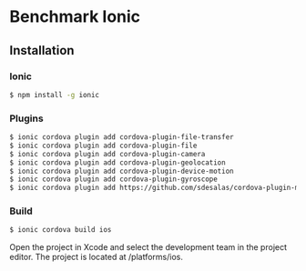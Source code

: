 # Benchmark Ionic

## Installation

### Ionic

```bash
$ npm install -g ionic
```

### Plugins

```bash
$ ionic cordova plugin add cordova-plugin-file-transfer
$ ionic cordova plugin add cordova-plugin-file
$ ionic cordova plugin add cordova-plugin-camera
$ ionic cordova plugin add cordova-plugin-geolocation
$ ionic cordova plugin add cordova-plugin-device-motion
$ ionic cordova plugin add cordova-plugin-gyroscope
$ ionic cordova plugin add https://github.com/sdesalas/cordova-plugin-magnetometer
```

### Build

```bash
$ ionic cordova build ios
```

Open the project in Xcode and select the development team in the project editor.
The project is located at /platforms/ios.
